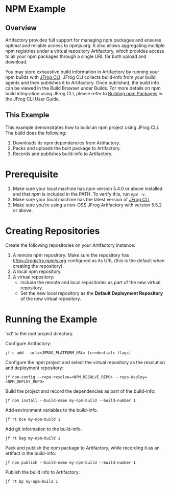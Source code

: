 # NPM Example

## Overview

Artifactory provides full support for managing npm packages and ensures optimal and reliable access to npmjs.org. It also allows aggregating multiple npm registries under a virtual repository Artifactory, which provides access to all your npm packages through a single URL for both upload and download.

You may store exhaustive build information in Artifactory by running your npm builds with [JFrog CLI](https://www.jfrog.com/confluence/display/CLI/JFrog+CLI).
JFrog CLI collects build-info from your build agents and then publishes it to Artifactory. Once published, the build info can be viewed in the Build Browser under Builds.
For more details on npm build integration using JFrog CLI, please refer to [Building npm Packages](https://www.jfrog.com/confluence/display/CLI/CLI+for+JFrog+Artifactory#CLIforJFrogArtifactory-BuildingNpmPackagesUsingtheNpmClient) in the JFrog CLI User Guide.

## This Example

This example demonstrates how to build an npm project using JFrog CLI. The build does the following:

1. Downloads its npm dependencies from Artifactory.
2. Packs and uploads the built package to Artifactory.
3. Records and publishes build-info to Artifactory.

# Prerequisite

1. Make sure your local machine has _npm_ version 5.4.0 or above installed and that _npm_ is included in the PATH. To verify this, run `npm -v`.
2. Make sure your local machine has the latest version of [JFrog CLI](https://jfrog.com/getcli/).
3. Make sure you're using a non-OSS JFrog Artifactory with version 5.5.2 or above.

# Creating Repositories

Create the following repositories on your Artifactory instance:

1. A remote npm repository. Make sure the repository has *https://registry.npmjs.org* configured as its URL (this is the default when creating the repository).
2. A local npm repository.
3. A virtual repository:
   - Include the remote and local repositories as part of the new virtual repository.
   - Set the new local repository as the **Default Deployment Repository** of the new virtual repository.

# Running the Example

'cd' to the root project directory.

Configure Artifactory:

```
jf c add --url=<JFROG_PLATFORM_URL> [credentials flags]
```

Configure the npm project and select the virtual repository as the resolution and deployment repository:

```
jf npm-config --repo-resolve=<NPM_RESOLVE_REPO> --repo-deploy=<NPM_DEPLOY_REPO>
```

Build the project and record the dependencies as part of the build-info:

```
jf npm install --build-name my-npm-build --build-number 1
```

Add environment variables to the build-info.

```
jf rt bce my-npm-build 1
```

Add git information to the build-info.

```
jf rt bag my-npm-build 1
```

Pack and publish the npm package to Artifactory, while recording it as an artifact in the build-info:

```
jf npm publish --build-name my-npm-build --build-number 1
```

Publish the build info to Artifactory:

```
jf rt bp my-npm-build 1
```
